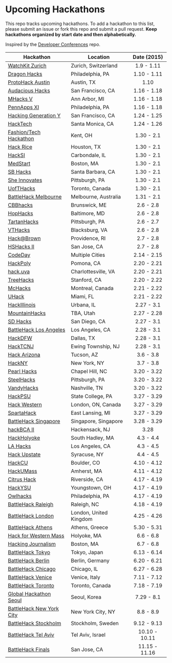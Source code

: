 Upcoming Hackathons
=====================

This repo tracks upcoming hackathons. To add a hackathon to this list, please submit an issue or fork this repo and submit a pull request. **Keep hackathons organized by start date and then alphabetically.**

Inspired by the [Developer Conferences](https://github.com/MurtzaM/Developer-Conferences) repo.

| Hackathon                                                | Location        | Date (2015)            |
| -------------------------------------------------------------- |-------------  | :---------------------:|
| [WatchKit Zurich](http://watchkitzurich.ch/) | Zurich, Switzerland | 1.9 - 1.11 |
| [Dragon Hacks](http://hack-dragon.com/) | Philadelphia, PA | 1.10 - 1.11 |
| [ProtoHack Austin](http://protohack.org/) | Austin, TX | 1.10 |
| [Audacious Hacks](http://audacious.is/hackdacious/) | San Francisco, CA | 1.16 - 1.18 |
| [MHacks V](http://mhacks.org/) | Ann Arbor, MI | 1.16 - 1.18 |
| [PennApps XI](http://2015s.pennapps.com/) | Philadelphia, PA | 1.16 - 1.18 |
| [Hacking Generation Y](http://hackgeny.com/) | San Francisco, CA | 1.24 - 1.25 |
| [HackTech](http://www.hacktech.io/) | Santa Monica, CA| 1.24 - 1.26 |
| [Fashion/Tech Hackathon](http://www.fashiontechhackathon.com/) | Kent, OH | 1.30 - 2.1 |
| [Hack Rice](http://hack.rice.edu/) | Houston, TX | 1.30 - 2.1 |
| [HackSI](http://www.hacksi.me/) | Carbondale, IL | 1.30 - 2.1 |
| [MedStart](http://tuftsmedstart.com/) | Boston, MA | 1.30 - 2.1 |
| [SB Hacks](http://www.ucsbhacks.com/) | Santa Barbara, CA | 1.30 - 2.1 |
| [She Innovates](http://cs.pitt.edu/events/other/2154/event.php?id=578) | Pittsburgh, PA | 1.30 - 2.1 |
| [UofTHacks](https://uofthacks.com/) | Toronto, Canada | 1.30 - 2.1 |
| [BattleHack Melbourne](https://2015.battlehack.org/melbourne) | Melbourne, Australia | 1.31 - 2.1 |
| [CBBhacks](http://cbbhacks.org/) | Brunswick, ME | 2.6 - 2.8 |
| [HopHacks](http://hophacks.com/s15/) | Baltimore, MD | 2.6 - 2.8 |
| [TartanHacks](http://tartanhacks.com/) | Pittsburgh, PA | 2.6 - 2.7 |
| [VTHacks](http://vthacks.com/) | Blacksburg, VA | 2.6 - 2.8 |
| [Hack@Brown](http://hackatbrown.org/) | Providence, RI | 2.7 - 2.8 |
| [HSHacks II](http://www.hshacks.com/) | San Jose, CA | 2.7 - 2.8 |
| [CodeDay](https://codeday.org/) | Multiple Cities | 2.14 - 2.15 |
| [HackPoly](http://hackpoly.com/) | Pomona, CA | 2.20 - 2.21 |
| [hack.uva](http://hackuva.io/) | Charlottesville, VA | 2.20 - 2.21 |
| [TreeHacks](https://www.treehacks.com/) | Stanford, CA | 2.20 - 2.22 |
| [McHacks](http://mchacks.io/) | Montreal, Canada | 2.21 - 2.22 |
| [UHack](http://uhack.us/) | Miami, FL | 2.21 - 2.22 |
| [HackIllinois](http://hackillinois.org) | Urbana, IL | 2.27 - 3.1 |
| [MountainHacks](http://www.mountainhacks.com) | TBA, Utah | 2.27 - 2.28 |
| [SD Hacks](http://sdhacks.io) | San Diego, CA | 2.27 - 3.1 |
| [BattleHack Los Angeles](https://2015.battlehack.org/los_angeles) | Los Angeles, CA | 2.28 - 3.1 |
| [HackDFW](http://hackdfw.com/) | Dallas, TX | 2.28 - 3.1 |
| [HackTCNJ](http://hacktcnj2015.splashthat.com/) | Ewing Township, NJ | 2.28 - 3.1 |
| [Hack Arizona](http://hackarizona.org/) | Tucson, AZ | 3.6 - 3.8 |
| [HackNY](http://hackny.org/a/) | New York, NY | 3.7 - 3.8 |
| [Pearl Hacks](http://www.pearlhacks.com/) | Chapel Hill, NC | 3.20 - 3.22 |
| [SteelHacks](http://steelhacks.pittcsc.org/) | Pittsburgh, PA | 3.20 - 3.22 |
| [VandyHacks](http://www.vandyhacks.org/) | Nashville, TN | 3.20 - 3.22 |
| [HackPSU](http://www.hackpsu.com/) | State College, PA | 3.27 - 3.29 |
| [Hack Western](http://hackwestern.com/) | London, ON, Canada | 3.27 - 3.29 |
| [SpartaHack](http://www.spartahack.com/) | East Lansing, MI | 3.27 - 3.29 |
| [BattleHack Singapore](https://2015.battlehack.org/singapore) | Singapore, Singapore | 3.28 - 3.29 |
| [hackBCA II](http://hackbca.com/) | Hackensack, NJ | 3.28 |
| [HackHolyoke](http://hackholyoke.org/) | South Hadley, MA | 4.3 - 4.4 |
| [LA Hacks](http://www.lahacks.com/) | Los Angeles, CA | 4.3 - 4.5 |
| [Hack Upstate](http://hackupstate.com/) | Syracuse, NY | 4.4 - 4.5 |
| [HackCU](http://hackcu.org/) | Boulder, CO | 4.10 - 4.12 |
| [HackUMass](http://hackumass.com/) | Amherst, MA | 4.11 - 4.12 |
| [Citrus Hack](http://citrushack.com/) | Riverside, CA | 4.17 - 4.19 |
| [HackYSU](http://www.hackysu.com/) | Youngstown, OH | 4.17 - 4.19 |
| [Owlhacks](http://www.owlhacks.com/) | Philadelphia, PA | 4.17 - 4.19 |
| [BattleHack Raleigh](https://2015.battlehack.org/raleigh) | Raleigh, NC | 4.18 - 4.19 |
| [BattleHack London](https://2015.battlehack.org/london) | London, United Kingdom | 4.25 - 4.26 |
| [BattleHack Athens](https://2015.battlehack.org/athens) | Athens, Greece | 5.30 - 5.31 |
| [Hack for Western Mass](http://hackforwesternmass.org/) | Holyoke, MA | 6.6 - 6.8 |
| [Hacking Journalism](http://hackingjournalism.com/) | Boston, MA | 6.7 - 6.8 |
| [BattleHack Tokyo](https://2015.battlehack.org/tokyo) | Tokyo, Japan | 6.13 - 6.14 |
| [BattleHack Berlin](https://2015.battlehack.org/berlin) | Berlin, Germany | 6.20 - 6.21 |
| [BattleHack Chicago](https://2015.battlehack.org/chicago) | Chicago, IL | 6.27 - 6.28 |
| [BattleHack Venice](https://2015.battlehack.org/venice) | Venice, Italy | 7.11 - 7.12 |
| [BattleHack Toronto](https://2015.battlehack.org/toronto) | Toronto, Canada | 7.18 - 7.19 |
| [Global Hackathon Seoul](http://seoul.globalhackathon.io/) | Seoul, Korea | 7.29 - 8.1 |
| [BattleHack New York City](https://2015.battlehack.org/new_york_city) | New York City, NY | 8.8 - 8.9 |
| [BattleHack Stockholm](https://2015.battlehack.org/stockholm) | Stockholm, Sweden | 9.12 - 9.13 |
| [BattleHack Tel Aviv](https://2015.battlehack.org/tel_aviv) | Tel Aviv, Israel | 10.10 - 10.11 |
| [BattleHack Finals](https://2014.battlehack.org/finals) | San Jose, CA | 11.15 - 11.16 |
